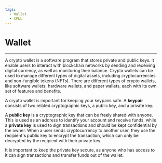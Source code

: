 ```yaml
---
tags:
  - Wallet
  - XPLL
---
```


# Wallet
---

A crypto wallet is a software program that stores private and public keys. It enable users to interact with blockchain networks by sending and receiving digital currency, as well as monitoring their balance. Crypto wallets can be used to manage different types of digital assets, including cryptocurrencies and non-fungible tokens (NFTs). There are different types of crypto wallets, like software wallets, hardware wallets, and paper wallets, each with its own set of features and benefits.

A crypto wallet is important for keeping your keypairs safe. A **keypair** consists of two related cryptographic keys, a public key, and a private key. 

A **public key** is a cryptographic key that can be freely shared with anyone. This is used as an address to identify your account and receive funds, while a **private key** is used to sign transactions and should be kept confidential by the owner. When a user sends cryptocurrency to another user, they use the recipient's public key to encrypt the transaction, which can only be decrypted by the recipient with their private key.

It is important to keep the private key secure, as anyone who has access to it can sign transactions and transfer funds out of the wallet. 